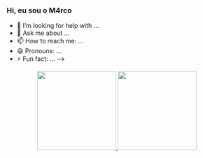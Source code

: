 ### Hi, eu sou o M4rco 



- 🤔 I’m looking for help with ...
- 💬 Ask me about ...
- 📫 How to reach me: ...
- 😄 Pronouns: ...
- ⚡ Fun fact: ...
-->
<div align="center">
  <a href="https://github.com/mando-bit">
  <img height="180em" src="https://github-readme-stats.vercel.app/api?username=mando-bit&show_icons=true&theme=dracula&include_all_commits=true&count_private=true"/>
  <img height="180em" src="https://github-readme-stats.vercel.app/api/top-langs/?username=mando-bit&layout=compact&langs_count=7&theme=dracula"/>
</div>
